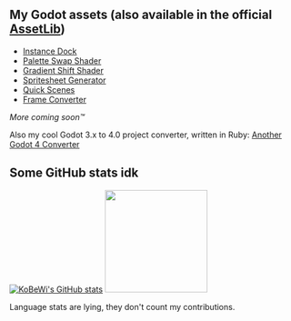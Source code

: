 ## My Godot assets (also available in the official [AssetLib](https://godotengine.org/asset-library/asset?user=KoBeWi))

- [Instance Dock](https://github.com/KoBeWi/Godot-Instance-Dock)
- [Palette Swap Shader](https://github.com/KoBeWi/Godot-Palette-Swap-Shader)
- [Gradient Shift Shader](https://github.com/KoBeWi/Godot-Gradient-Shift-Shader)
- [Spritesheet Generator](https://github.com/KoBeWi/Godot-Spritesheet-Generator)
- [Quick Scenes](https://github.com/KoBeWi/Godot-Quick-Scenes)
- [Frame Converter](https://github.com/KoBeWi/Godot-Frame-Converter)

*More coming soon™*

Also my cool Godot 3.x to 4.0 project converter, written in Ruby: [Another Godot 4 Converter](https://github.com/KoBeWi/Another-Godot-4-Converter)

## Some GitHub stats idk
[![KoBeWi's GitHub stats](https://github-readme-stats.vercel.app/api?username=KoBeWi&show_icons=true&theme=tokyonight&custom_title=My%20GitHub%20stats)](https://github.com/anuraghazra/github-readme-stats)
<img height="180em" src="https://github-readme-stats.vercel.app/api/top-langs/?username=KoBeWi&theme=tokyonight&layout=compact" />

Language stats are lying, they don't count my contributions.

